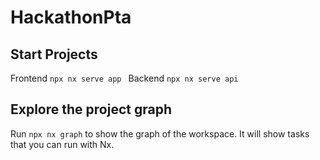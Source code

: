 # HackathonPta


## Start Projects
Frontend `npx nx serve app `
Backend `npx nx serve api `

## Explore the project graph

Run `npx nx graph` to show the graph of the workspace.
It will show tasks that you can run with Nx.
